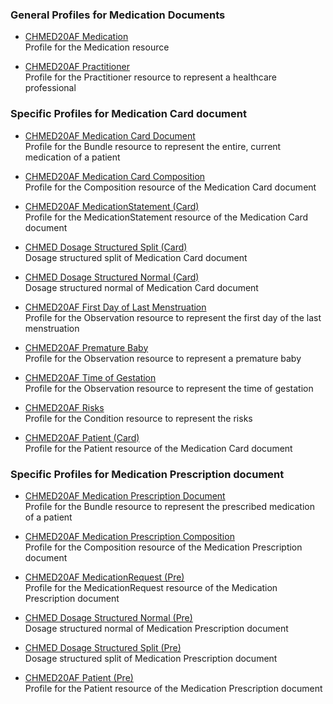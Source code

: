 ### General Profiles for Medication Documents
* [CHMED20AF Medication](StructureDefinition-chmed20af-medication.html)   
Profile for the Medication resource

* [CHMED20AF Practitioner](StructureDefinition-chmed20af-practitioner.html)   
Profile for the Practitioner resource to represent a healthcare professional

### Specific Profiles for Medication Card document
* [CHMED20AF Medication Card Document](StructureDefinition-chmed20af-card-bundle.html)   
Profile for the Bundle resource to represent the entire, current medication of a patient
* [CHMED20AF Medication Card Composition](StructureDefinition-chmed20af-card-composition.html)   
Profile for the Composition resource of the Medication Card document
* [CHMED20AF MedicationStatement (Card)](StructureDefinition-chmed20af-card-medicationstatement.html)   
Profile for the MedicationStatement resource of the Medication Card document
* [CHMED Dosage Structured Split (Card)](StructureDefinition-chmed-dosage-structured-split-card.html)   
Dosage structured split of Medication Card document
* [CHMED Dosage Structured Normal (Card)](StructureDefinition-chmed-dosage-structured-normal-card.html)   
Dosage structured normal of Medication Card document


* [CHMED20AF First Day of Last Menstruation](StructureDefinition-chmed20af-obs-dateoflastmenstruation.html)   
Profile for the Observation resource to represent the first day of the last menstruation
* [CHMED20AF Premature Baby](StructureDefinition-chmed20af-obs-prematurebaby.html)   
Profile for the Observation resource to represent a premature baby
* [CHMED20AF Time of Gestation](StructureDefinition-chmed20af-obs-timeofgestation.html)   
Profile for the Observation resource to represent the time of gestation
* [CHMED20AF Risks](StructureDefinition-chmed20af-condition-risks.html)   
Profile for the Condition resource to represent the risks

* [CHMED20AF Patient (Card)](StructureDefinition-chmed20af-card-patient.html)   
Profile for the Patient resource of the Medication Card document

### Specific Profiles for Medication Prescription document
* [CHMED20AF Medication Prescription Document](StructureDefinition-chmed20af-pre-bundle.html)   
Profile for the Bundle resource to represent the prescribed medication of a patient
* [CHMED20AF Medication Prescription Composition](StructureDefinition-chmed20af-pre-composition.html)   
Profile for the Composition resource of the Medication Prescription document
* [CHMED20AF MedicationRequest (Pre)](StructureDefinition-chmed20af-pre-medicationrequest.html)   
Profile for the MedicationRequest resource of the Medication Prescription document
* [CHMED Dosage Structured Normal (Pre)](StructureDefinition-chmed-dosage-structured-normal-pre.html)   
Dosage structured normal of Medication Prescription document
* [CHMED Dosage Structured Split (Pre)](StructureDefinition-chmed-dosage-structured-split-pre.html)   
Dosage structured split of Medication Prescription document

* [CHMED20AF Patient (Pre)](StructureDefinition-chmed20af-pre-patient.html)   
Profile for the Patient resource of the Medication Prescription document

